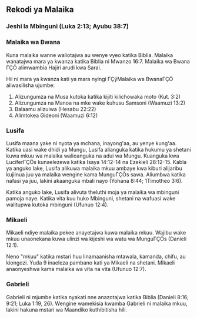 ﻿## Rekodi ya Malaika

### Jeshi la Mbinguni (Luka 2:13; Ayubu 38:7)

### Malaika wa Bwana

Kuna malaika wanne waliotajwa au wenye vyeo katika Biblia. Malaika wanatajwa mara ya kwanza katika Biblia ni Mwanzo 16:7. Malaika wa Bwana ΓÇÖ alimwambia Hajiri arudi kwa Sarai.


Hii ni mara ya kwanza kati ya mara nyingi ΓÇÿMalaika wa BwanaΓÇÖ aliwasilisha ujumbe:

1. Alizungumza na Musa kutoka katika kijiti kilichowaka moto (Kut. 3:2)
2. Alizungumza na Manoa na mke wake kuhusu Samsoni  (Waamuzi 13:2)
3. Balaamu alizuiwa (Hesabu 22:22)
4. Alimtokea Gideoni (Waamuzi 6:12)

### Lusifa

Lusifa maana yake ni nyota ya mchana, inayong'aa, au yenye kung'aa. Katika uasi wake dhidi ya Mungu, Lusifa alianguka katika hukumu ya shetani kuwa mkuu wa malaika walioanguka na adui wa Mungu. Kuanguka kwa LuciferΓÇÖs kunaelezewa katika Isaya 14:12-14 na Ezekieli 28:12-15. Kabla ya anguko lake, Lusifa alikuwa malaika mkuu ambaye kwa kiburi alijaribu kujiinua juu ya malaika wengine kama MunguΓÇÖs sawa. Aliumbwa katika nafasi ya juu, lakini akaanguka mbali nayo (Yohana 8:44; 1Timotheo 3:6).

Katika anguko lake, Lusifa alivuta theluthi moja ya malaika wa mbinguni pamoja naye. Katika vita kuu huko Mbinguni, shetani na wafuasi wake walitupwa kutoka mbinguni (Ufunuo 12:4).

### Mikaeli

Mikaeli ndiye malaika pekee anayetajwa kuwa malaika mkuu. Wajibu wake mkuu unaonekana kuwa ulinzi wa kijeshi wa watu wa MunguΓÇÖs (Danieli 12:1).

Neno "mkuu" katika mstari huu linamaanisha mtawala, kamanda, chifu, au kiongozi. Yuda 9 inaeleza pambano kati ya Mikaeli na shetani. Mikaeli anaonyeshwa kama malaika wa vita na vita (Ufunuo 12:7).

### Gabrieli

Gabrieli ni mjumbe katika nyakati nne anazotajwa katika Biblia (Danieli 8:16; 9:21; Luka 1:19, 26). Wengine wamekisia kwamba Gabrieli ni malaika mkuu, lakini hakuna mstari wa Maandiko kuthibitisha hili.
 
